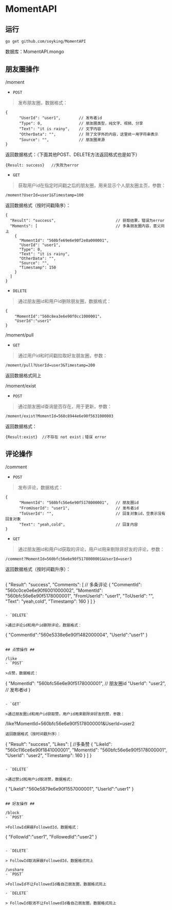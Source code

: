 MomentAPI
=========
## 运行 ##
```
go get github.com/soyking/MomentAPI
```
数据库：MomentAPI.mongo


## 朋友圈操作 ##

/moment
- `POST`

>发布朋友圈，数据格式：
```
{
      "UserId": "user1",		// 发布者id
      "Type": 0,				// 朋友圈类型，纯文字、视频、分享
      "Text": "it is rainy",	// 文字内容
      "OtherData": "",		    // 除了文字外的内容，这里统一用字符串表示
      "Source": "",			    // 朋友圈来源
}
```
返回数据格式：（下面其他POST、DELETE方法返回格式也是如下）
```
{Result: success}	//失败为error
```

- `GET`

>获取用户id在指定时间戳之后的朋友圈，用来显示个人朋友圈主页，参数：
```
/moment?UserId=user1&Timestamp=100
```
返回数据格式（按时间戳降序）：
```
{
  "Result": "success",							// 获取结果，错误为error
  "Moments": [									// 多条朋友圈内容，意义同上
    {
      "MomentId": "560bfe69e6e90f2e8a000001",
      "UserId": "user1",
      "Type": 0,
      "Text": "it is rainy",
      "OtherData": "",
      "Source": "",
      "Timestamp": 150
    }
  ]
}
```

- `DELETE`

>通过朋友圈id和用户id删除朋友圈，数据格式：
```
{
	"MomentId":"560c8ea3e6e90f0cc1000001"，
    "UserId":"user1"
}
```

/moment/pull
- `GET`

>通过用户id和时间戳拉取好友朋友圈，参数：
```
/moment/pull?UserId=user3&Timestamp=200
```
返回数据格式同上

/moment/exist

- `POST`

>通过朋友圈id查询是否存在，用于更新，参数：
```
/moment/exist?MomentId=560c8944e6e90f5631000003
```
返回数据格式：
```
{Result:exist}	//不存在 not exist；错误 error
```

## 评论操作 ##

/comment
- `POST`

>发布评论，数据格式：
```
{
      "MomentId": "560bfc56e6e90f5178000001",	// 朋友圈id
      "FromUserId": "user1",					// 发布者id
      "ToUserId": "",							// 回复对象id，空表示没有回复对象
      "Text": "yeah,cold",					    // 回复内容
}
```

- `GET`

>通过朋友圈id和用户id获取的评论，用户id用来剔除非好友的评论，参数：
```
/comment?MomentId=560bfc56e6e90f5178000001&UserId=user3
```
返回数据格式（按时间戳升序）：
>```
{
  "Result": "success",
  "Comments": [									// 多条评论
    {
      "CommentId": "560c0ce0e6e90f6001000002",
      "MomentId": "560bfc56e6e90f5178000001",
      "FromUserId": "user1",
      "ToUserId": "",
      "Text": "yeah,cold",
      "Timestamp": 160
    }
  ]
}
```

- `DELETE`

>通过评论id和用户id删除评论，数据格式：
```
{
	"CommentId":"560e5338e6e90f1482000004",
    "UserId":"user1"
}
```

## 点赞操作 ##

/like
- `POST`

>点赞，数据格式：
```
{
      "MomentId": "560bfc56e6e90f5178000001",	// 朋友圈id
      "UserId": "user2",						// 发布者id
}
```

- `GET`

>通过朋友圈id和用户id获取赞，用户id用来剔除非好友的赞，参数：
```
/like?MomentId=560bfc56e6e90f5178000001&UserId=user2
```
返回数据格式（按时间戳升序）：
```
{
  "Result": "success",
  "Likes": [									 //多条赞
    {
      "LikeId": "560c116ce6e90f1841000001",
      "MomentId": "560bfc56e6e90f5178000001",
      "UserId": "user2",
      "Timestamp": 160
    }
  ]
}
```

- `DELETE`

>通过赞id和用户id取消赞，数据格式:
```
{
	"LikeId":"560e5879e6e90f1557000001",
    "UserId":"user1"
}
```

## 好友操作 ##

/block
- `POST`

>FollowId屏蔽FollowedId，数据格式：
```
{
	"FollowId":"user1",
    "FollowedId":"user2"
}
```

- `DELETE`

> FollowId取消屏蔽FollowedId，数据格式同上

/unshare
- `POST`

>FollowId不让FollowedId看自己朋友圈，数据格式同上

- `DELETE`

> FollowId取消不让FollowedId看自己朋友圈，数据格式同上